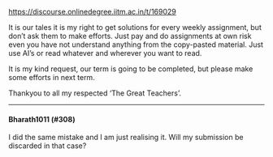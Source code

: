 https://discourse.onlinedegree.iitm.ac.in/t/169029

It is our tales it is my right to get solutions for every weekly assignment, but don’t ask them to make efforts. Just pay and do assignments at own risk even you have not understand anything from the copy-pasted material. Just use AI’s or read whatever and wherever you want to read.</p>
<p>It is my kind request, our term is going to be completed, but please make some efforts in next term.</p>
<p>Thankyou to all my respected ‘The Great Teachers’.</p><hr>

<h4>Bharath1011 (#308)</h4>
<p>I did the same mistake and I am just realising it. Will my submission be discarded in that case?
